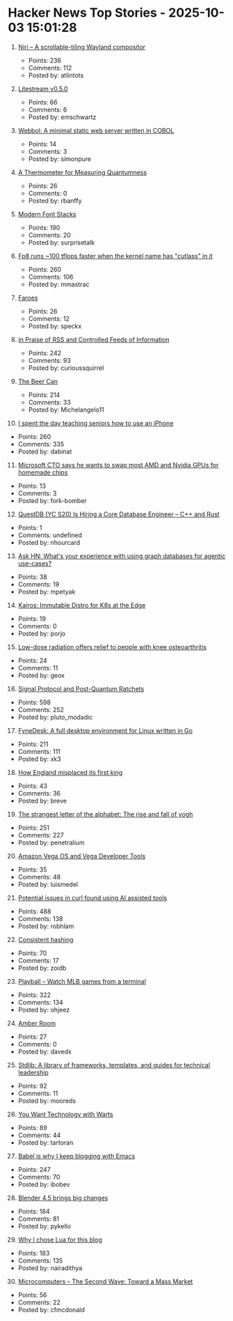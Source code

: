 # Hacker News Top Stories - 2025-10-03 15:01:28

1. [Niri – A scrollable-tiling Wayland compositor](https://github.com/YaLTeR/niri)
   - Points: 236
   - Comments: 112
   - Posted by: atlintots

2. [Litestream v0.5.0](https://fly.io/blog/litestream-v050-is-here/)
   - Points: 66
   - Comments: 6
   - Posted by: emschwartz

3. [Webbol: A minimal static web server written in COBOL](https://github.com/jmsdnns/webbol)
   - Points: 14
   - Comments: 3
   - Posted by: simonpure

4. [A Thermometer for Measuring Quantumness](https://www.quantamagazine.org/a-thermometer-for-measuring-quantumness-20251001/)
   - Points: 26
   - Comments: 0
   - Posted by: rbanffy

5. [Modern Font Stacks](https://modernfontstacks.com/)
   - Points: 190
   - Comments: 20
   - Posted by: surprisetalk

6. [Fp8 runs ~100 tflops faster when the kernel name has "cutlass" in it](https://github.com/triton-lang/triton/pull/7298)
   - Points: 260
   - Comments: 106
   - Posted by: mmastrac

7. [Faroes](https://photoblog.nk412.com/Faroe2025/Faroes/n-cPCNFr)
   - Points: 26
   - Comments: 12
   - Posted by: speckx

8. [In Praise of RSS and Controlled Feeds of Information](https://blog.burkert.me/posts/in_praise_of_syndication/)
   - Points: 242
   - Comments: 93
   - Posted by: curioussquirrel

9. [The Beer Can](https://brr.fyi/posts/beer-can)
   - Points: 214
   - Comments: 33
   - Posted by: Michelangelo11

10. [I spent the day teaching seniors how to use an iPhone](https://forums.macrumors.com/threads/i-spent-the-day-trying-to-teach-seniors-how-to-use-an-iphone-and-it-was-a-nightmare.2468117/)
   - Points: 260
   - Comments: 335
   - Posted by: dabinat

11. [Microsoft CTO says he wants to swap most AMD and Nvidia GPUs for homemade chips](https://www.theregister.com/2025/10/02/microsoft_maia_dc/)
   - Points: 13
   - Comments: 3
   - Posted by: fork-bomber

12. [QuestDB (YC S20) Is Hiring a Core Database Engineer – C++ and Rust](https://questdb.com/careers/core-database-engineer/)
   - Points: 1
   - Comments: undefined
   - Posted by: nhourcard

13. [Ask HN: What's your experience with using graph databases for agentic use-cases?](undefined)
   - Points: 38
   - Comments: 19
   - Posted by: mpetyak

14. [Kairos: Immutable Distro for K8s at the Edge](https://kairos.io/)
   - Points: 19
   - Comments: 0
   - Posted by: porjo

15. [Low-dose radiation offers relief to people with knee osteoarthritis](https://www.astro.org/news-and-publications/news-and-media-center/news-releases/2025/low-dose-radiation-therapy-offers-substantial-relief-to-people-with-painful-knee-osteoarthritis)
   - Points: 24
   - Comments: 11
   - Posted by: geox

16. [Signal Protocol and Post-Quantum Ratchets](https://signal.org/blog/spqr/)
   - Points: 598
   - Comments: 252
   - Posted by: pluto_modadic

17. [FyneDesk: A full desktop environment for Linux written in Go](https://github.com/FyshOS/fynedesk)
   - Points: 211
   - Comments: 111
   - Posted by: xk3

18. [How England misplaced its first king](https://www.bbc.com/future/article/20250926-why-england-forgot-its-first-king)
   - Points: 43
   - Comments: 36
   - Posted by: breve

19. [The strangest letter of the alphabet: The rise and fall of yogh](https://www.deadlanguagesociety.com/p/history-of-letter-yogh)
   - Points: 251
   - Comments: 227
   - Posted by: penetralium

20. [Amazon Vega OS and Vega Developer Tools](https://developer.amazon.com/apps-and-games/vega)
   - Points: 35
   - Comments: 48
   - Posted by: luismedel

21. [Potential issues in curl found using AI assisted tools](https://mastodon.social/@bagder/115241241075258997)
   - Points: 488
   - Comments: 138
   - Posted by: robhlam

22. [Consistent hashing](https://eli.thegreenplace.net/2025/consistent-hashing/)
   - Points: 70
   - Comments: 17
   - Posted by: zoidb

23. [Playball – Watch MLB games from a terminal](https://github.com/paaatrick/playball)
   - Points: 322
   - Comments: 134
   - Posted by: ohjeez

24. [Amber Room](https://en.wikipedia.org/wiki/Amber_Room)
   - Points: 27
   - Comments: 0
   - Posted by: davedx

25. [Stdlib: A library of frameworks, templates, and guides for technical leadership](https://debuggingleadership.com/stdlib)
   - Points: 92
   - Comments: 11
   - Posted by: mooreds

26. [You Want Technology with Warts](https://entropicthoughts.com/you-want-technology-with-warts)
   - Points: 89
   - Comments: 44
   - Posted by: tartoran

27. [Babel is why I keep blogging with Emacs](https://entropicthoughts.com/why-stick-to-emacs-blog)
   - Points: 247
   - Comments: 70
   - Posted by: ibobev

28. [Blender 4.5 brings big changes](https://lwn.net/Articles/1036262/)
   - Points: 184
   - Comments: 81
   - Posted by: pykello

29. [Why I chose Lua for this blog](https://andregarzia.com/2025/03/why-i-choose-lua-for-this-blog.html)
   - Points: 183
   - Comments: 135
   - Posted by: nairadithya

30. [Microcomputers – The Second Wave: Toward a Mass Market](https://technicshistory.com/2025/10/03/microcomputers-the-second-wave-towards-a-mass-market/)
   - Points: 56
   - Comments: 22
   - Posted by: cfmcdonald

